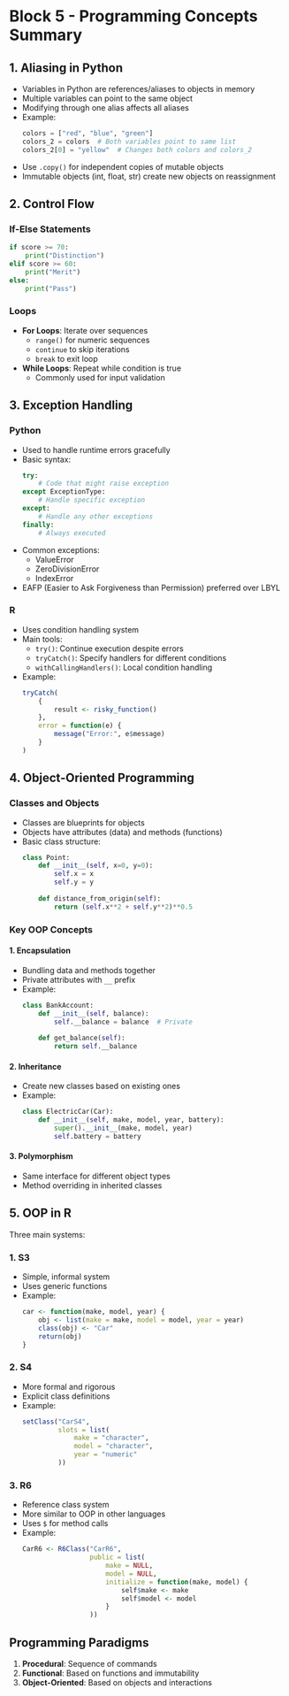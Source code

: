# Block 5 - Programming Concepts Summary

## 1. Aliasing in Python
- Variables in Python are references/aliases to objects in memory
- Multiple variables can point to the same object
- Modifying through one alias affects all aliases
- Example:
  ```python
  colors = ["red", "blue", "green"]
  colors_2 = colors  # Both variables point to same list
  colors_2[0] = "yellow"  # Changes both colors and colors_2
  ```
- Use `.copy()` for independent copies of mutable objects
- Immutable objects (int, float, str) create new objects on reassignment

## 2. Control Flow

### If-Else Statements
```python
if score >= 70:
    print("Distinction")
elif score >= 60:
    print("Merit")
else:
    print("Pass")
```

### Loops
- **For Loops**: Iterate over sequences
  - `range()` for numeric sequences
  - `continue` to skip iterations
  - `break` to exit loop
- **While Loops**: Repeat while condition is true
  - Commonly used for input validation

## 3. Exception Handling

### Python
- Used to handle runtime errors gracefully
- Basic syntax:
  ```python
  try:
      # Code that might raise exception
  except ExceptionType:
      # Handle specific exception
  except:
      # Handle any other exceptions
  finally:
      # Always executed
  ```
- Common exceptions:
  - ValueError
  - ZeroDivisionError
  - IndexError
- EAFP (Easier to Ask Forgiveness than Permission) preferred over LBYL

### R
- Uses condition handling system
- Main tools:
  - `try()`: Continue execution despite errors
  - `tryCatch()`: Specify handlers for different conditions
  - `withCallingHandlers()`: Local condition handling
- Example:
  ```r
  tryCatch(
      {
          result <- risky_function()
      },
      error = function(e) {
          message("Error:", e$message)
      }
  )
  ```

## 4. Object-Oriented Programming

### Classes and Objects
- Classes are blueprints for objects
- Objects have attributes (data) and methods (functions)
- Basic class structure:
  ```python
  class Point:
      def __init__(self, x=0, y=0):
          self.x = x
          self.y = y
      
      def distance_from_origin(self):
          return (self.x**2 + self.y**2)**0.5
  ```

### Key OOP Concepts

#### 1. Encapsulation
- Bundling data and methods together
- Private attributes with `__` prefix
- Example:
  ```python
  class BankAccount:
      def __init__(self, balance):
          self.__balance = balance  # Private
      
      def get_balance(self):
          return self.__balance
  ```

#### 2. Inheritance
- Create new classes based on existing ones
- Example:
  ```python
  class ElectricCar(Car):
      def __init__(self, make, model, year, battery):
          super().__init__(make, model, year)
          self.battery = battery
  ```

#### 3. Polymorphism
- Same interface for different object types
- Method overriding in inherited classes

## 5. OOP in R
Three main systems:

### 1. S3
- Simple, informal system
- Uses generic functions
- Example:
  ```r
  car <- function(make, model, year) {
      obj <- list(make = make, model = model, year = year)
      class(obj) <- "Car"
      return(obj)
  }
  ```

### 2. S4
- More formal and rigorous
- Explicit class definitions
- Example:
  ```r
  setClass("CarS4",
           slots = list(
               make = "character",
               model = "character",
               year = "numeric"
           ))
  ```

### 3. R6
- Reference class system
- More similar to OOP in other languages
- Uses `$` for method calls
- Example:
  ```r
  CarR6 <- R6Class("CarR6",
                   public = list(
                       make = NULL,
                       model = NULL,
                       initialize = function(make, model) {
                           self$make <- make
                           self$model <- model
                       }
                   ))
  ```

## Programming Paradigms
1. **Procedural**: Sequence of commands
2. **Functional**: Based on functions and immutability
3. **Object-Oriented**: Based on objects and interactions
